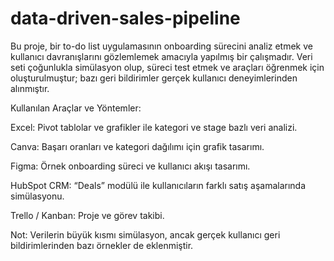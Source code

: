 # data-driven-sales-pipeline
Bu proje, bir to-do list uygulamasının onboarding sürecini analiz etmek ve kullanıcı davranışlarını gözlemlemek amacıyla yapılmış bir çalışmadır. Veri seti çoğunlukla simülasyon olup, süreci test etmek ve araçları öğrenmek için oluşturulmuştur; bazı geri bildirimler gerçek kullanıcı deneyimlerinden alınmıştır.

Kullanılan Araçlar ve Yöntemler:

Excel: Pivot tablolar ve grafikler ile kategori ve stage bazlı veri analizi.

Canva: Başarı oranları ve kategori dağılımı için grafik tasarımı.

Figma: Örnek onboarding süreci ve kullanıcı akışı tasarımı.

HubSpot CRM: “Deals” modülü ile kullanıcıların farklı satış aşamalarında simülasyonu.

Trello / Kanban: Proje ve görev takibi.

Not: Verilerin büyük kısmı simülasyon, ancak gerçek kullanıcı geri bildirimlerinden bazı örnekler de eklenmiştir.
